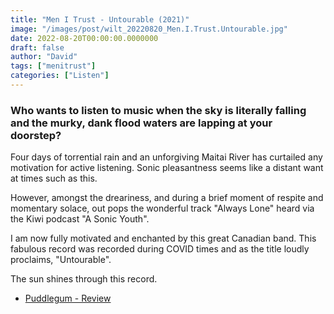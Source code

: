 ```yaml
---
title: "Men I Trust - Untourable (2021)"
image: "/images/post/wilt_20220820_Men.I.Trust.Untourable.jpg"
date: 2022-08-20T00:00:00.0000000
draft: false
author: "David"
tags: ["menitrust"]
categories: ["Listen"]
---
```

### Who wants to listen to music when the sky is literally falling and the murky, dank flood waters are lapping at your doorstep? 

 Four days of torrential rain and an unforgiving Maitai River has curtailed any motivation for active listening. Sonic pleasantness seems like a distant want at times such as this.

 However, amongst the dreariness, and during a brief moment of respite and momentary solace, out pops the wonderful track "Always Lone" heard via the Kiwi podcast "A Sonic Youth".

 I am now fully motivated and enchanted by this great Canadian band. This fabulous record was recorded during COVID times and as the title loudly proclaims, "Untourable".

 The sun shines through this record.

-  [Puddlegum - Review](https://puddlegum.blog/reviews/men-i-trust-untourable-album-review/)
